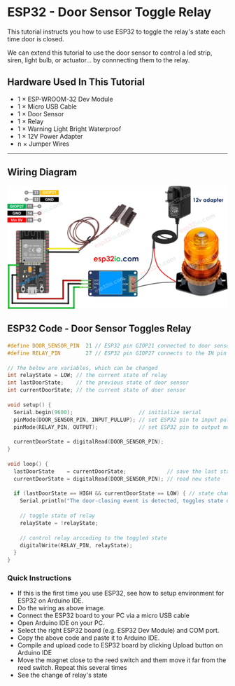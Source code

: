 # ESP32 - Door Sensor Toggle Relay

This tutorial instructs you how to use ESP32 to toggle the relay's state each time door is closed.

We can extend this tutorial to use the door sensor to control a led strip, siren, light bulb, or actuator... by connnecting them to the relay.

## Hardware Used In This Tutorial

  * 1	×	ESP-WROOM-32 Dev Module	
  * 1	×	Micro USB Cable	
  * 1	×	Door Sensor	
  * 1	×	Relay	
  * 1	×	Warning Light Bright Waterproof	
  * 1	×	12V Power Adapter	
  * n	×	Jumper Wires

---

## Wiring Diagram

![](figs/fig_5_1.jpg)

## ESP32 Code - Door Sensor Toggles Relay

```c++
#define DOOR_SENSOR_PIN  21 // ESP32 pin GIOP21 connected to door sensor's pin
#define RELAY_PIN        27 // ESP32 pin GIOP27 connects to the IN pin of relay

// The below are variables, which can be changed
int relayState = LOW; // the current state of relay
int lastDoorState;    // the previous state of door sensor
int currentDoorState; // the current state of door sensor

void setup() {
  Serial.begin(9600);                     // initialize serial
  pinMode(DOOR_SENSOR_PIN, INPUT_PULLUP); // set ESP32 pin to input pull-up mode
  pinMode(RELAY_PIN, OUTPUT);             // set ESP32 pin to output mode

  currentDoorState = digitalRead(DOOR_SENSOR_PIN);
}

void loop() {
  lastDoorState    = currentDoorState;             // save the last state
  currentDoorState = digitalRead(DOOR_SENSOR_PIN); // read new state

  if (lastDoorState == HIGH && currentDoorState == LOW) { // state change: HIGH -> LOW
    Serial.println("The door-closing event is detected, toggles state of relay");

    // toggle state of relay
    relayState = !relayState;

    // control relay arccoding to the toggled state
    digitalWrite(RELAY_PIN, relayState);
  }
}

```

### Quick Instructions

  * If this is the first time you use ESP32, see how to setup environment for ESP32 on Arduino IDE.
  * Do the wiring as above image.
  * Connect the ESP32 board to your PC via a micro USB cable
  * Open Arduino IDE on your PC.
  * Select the right ESP32 board (e.g. ESP32 Dev Module) and COM port.
  * Copy the above code and paste it to Arduino IDE.
  * Compile and upload code to ESP32 board by clicking Upload button on Arduino IDE
  * Move the magnet close to the reed switch and them move it far from the reed switch. Repeat this several times
  * See the change of relay's state


